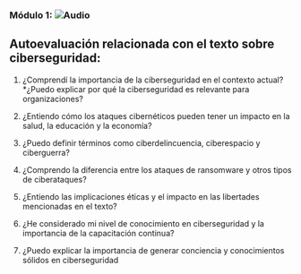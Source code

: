 ### Módulo 1: ![Audio](https://youtu.be/fWHgpdiAyck)

## Autoevaluación relacionada con el texto sobre ciberseguridad:

1. ¿Comprendí la importancia de la ciberseguridad en el contexto actual?*¿Puedo explicar por qué la ciberseguridad es relevante para organizaciones?

2. ¿Entiendo cómo los ataques cibernéticos pueden tener un impacto en la salud, la educación y la economía?

3. ¿Puedo definir términos como ciberdelincuencia, ciberespacio y ciberguerra?

4. ¿Comprendo la diferencia entre los ataques de ransomware y otros tipos de ciberataques?

5. ¿Entiendo las implicaciones éticas y el impacto en las libertades mencionadas en el texto?

6. ¿He considerado mi nivel de conocimiento en ciberseguridad y la importancia de la capacitación continua?

7. ¿Puedo explicar la importancia de generar conciencia y conocimientos sólidos en ciberseguridad
